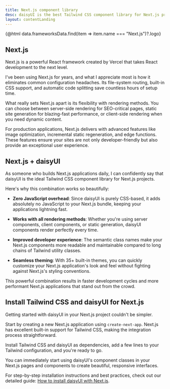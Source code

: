 ```yaml
---
title: Next.js component library
desc: daisyUI is the best Tailwind CSS component library for Next.js projects
layout: contentLanding
---
```


<script>
  import Translate from "$components/Translate.svelte"
  export let data
</script>

<div class="mx-auto max-w-4xl py-12 p-6 from-base-300 rounded-box outline-base-content/5 mt-12 mb-6 items-center justify-center gap-8 bg-linear-to-b bg-center outline-2 outline-offset-6">
<div class="max-w-64 w-full [&>svg]:w-full [&>svg]:h-auto mx-auto">
{@html data.frameworksData.find(item => item.name === "Next.js")?.logo}
</div>
</div>

## Next.js

Next.js is a powerful React framework created by Vercel that takes React development to the next level.

I've been using Next.js for years, and what I appreciate most is how it eliminates common configuration headaches. Its file-system routing, built-in CSS support, and automatic code splitting save countless hours of setup time.

What really sets Next.js apart is its flexibility with rendering methods. You can choose between server-side rendering for SEO-critical pages, static site generation for blazing-fast performance, or client-side rendering when you need dynamic content.

For production applications, Next.js delivers with advanced features like image optimization, incremental static regeneration, and edge functions. These features ensure your sites are not only developer-friendly but also provide an exceptional user experience.

## Next.js + daisyUI

As someone who builds Next.js applications daily, I can confidently say that daisyUI is the ideal Tailwind CSS component library for Next.js projects.

Here's why this combination works so beautifully:

- **Zero JavaScript overhead**: Since daisyUI is purely CSS-based, it adds absolutely no JavaScript to your Next.js bundle, keeping your applications lightning fast.

- **Works with all rendering methods**: Whether you're using server components, client components, or static generation, daisyUI components render perfectly every time.

- **Improved developer experience**: The semantic class names make your Next.js components more readable and maintainable compared to long chains of Tailwind utility classes.

- **Seamless theming**: With 35+ built-in themes, you can quickly customize your Next.js application's look and feel without fighting against Next.js's styling conventions.

This powerful combination results in faster development cycles and more performant Next.js applications that stand out from the crowd.

## Install Tailwind CSS and daisyUI for Next.js

Getting started with daisyUI in your Next.js project couldn't be simpler.

Start by creating a new Next.js application using `create-next-app`. Next.js has excellent built-in support for Tailwind CSS, making the integration process straightforward.

Install Tailwind CSS and daisyUI as dependencies, add a few lines to your Tailwind configuration, and you're ready to go.

You can immediately start using daisyUI's component classes in your Next.js pages and components to create beautiful, responsive interfaces.

For step-by-step installation instructions and best practices, check out our detailed guide: [How to install daisyUI with Next.js](/docs/install/nextjs/).
